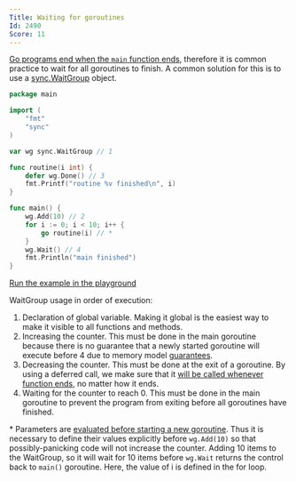 ```yaml
---
Title: Waiting for goroutines
Id: 2490
Score: 11
---
```


[Go programs end when the `main` function ends][1], therefore it is common practice to wait for all goroutines to finish. A common solution for this is to use a [sync.WaitGroup][2] object.

```go
package main

import (
    "fmt"
    "sync"
)

var wg sync.WaitGroup // 1

func routine(i int) {
    defer wg.Done() // 3
    fmt.Printf("routine %v finished\n", i)
}

func main() {
    wg.Add(10) // 2
    for i := 0; i < 10; i++ {
        go routine(i) // *
    }
    wg.Wait() // 4
    fmt.Println("main finished")
}
```

[Run the example in the playground](https://play.golang.org/p/64vfZSXXHv)

WaitGroup usage in order of execution:

 1. Declaration of global variable. Making it global is the easiest way to make it visible to all functions and methods.
 2. Increasing the counter. This must be done in the main goroutine because there is no guarantee that a newly started goroutine will execute before 4 due to memory model [guarantees][3].
 3. Decreasing the counter. This must be done at the exit of a goroutine. By using a deferred call, we make sure that it [will be called whenever function ends][4], no matter how it ends.
 4. Waiting for the counter to reach 0. This must be done in the main goroutine to prevent the program from exiting before all goroutines have finished.

\* Parameters are [evaluated before starting a new goroutine][5]. Thus it is necessary to define their values explicitly before `wg.Add(10)` so that possibly-panicking code will not increase the counter. Adding 10 items to the WaitGroup, so it will wait for 10 items before `wg.Wait` returns the control back to `main()` goroutine. Here, the value of i is defined in the for loop.

  [1]: http://golang.org/ref/spec#Program_execution
  [2]: http://golang.org/pkg/sync/#WaitGroup
  [3]: http://golang.org/ref/mem#tmp_5
  [4]: http://golang.org/ref/spec#Defer_statements
  [5]: http://golang.org/ref/spec#Go_statements

